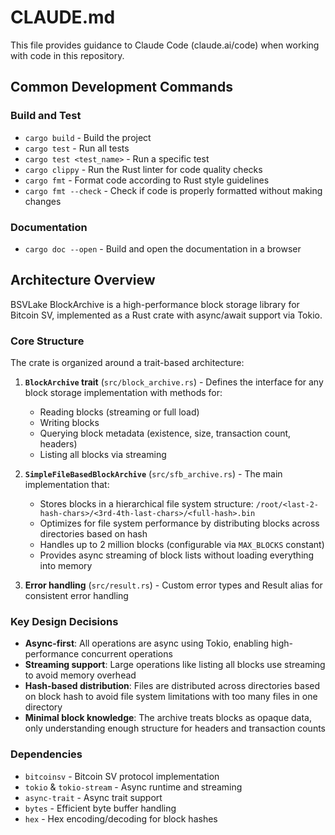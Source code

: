 # CLAUDE.md

This file provides guidance to Claude Code (claude.ai/code) when working with code in this repository.

## Common Development Commands

### Build and Test
- `cargo build` - Build the project
- `cargo test` - Run all tests
- `cargo test <test_name>` - Run a specific test
- `cargo clippy` - Run the Rust linter for code quality checks
- `cargo fmt` - Format code according to Rust style guidelines
- `cargo fmt --check` - Check if code is properly formatted without making changes

### Documentation
- `cargo doc --open` - Build and open the documentation in a browser

## Architecture Overview

BSVLake BlockArchive is a high-performance block storage library for Bitcoin SV, implemented as a Rust crate with async/await support via Tokio.

### Core Structure

The crate is organized around a trait-based architecture:

1. **`BlockArchive` trait** (`src/block_archive.rs`) - Defines the interface for any block storage implementation with methods for:
   - Reading blocks (streaming or full load)
   - Writing blocks
   - Querying block metadata (existence, size, transaction count, headers)
   - Listing all blocks via streaming

2. **`SimpleFileBasedBlockArchive`** (`src/sfb_archive.rs`) - The main implementation that:
   - Stores blocks in a hierarchical file system structure: `/root/<last-2-hash-chars>/<3rd-4th-last-chars>/<full-hash>.bin`
   - Optimizes for file system performance by distributing blocks across directories based on hash
   - Handles up to 2 million blocks (configurable via `MAX_BLOCKS` constant)
   - Provides async streaming of block lists without loading everything into memory

3. **Error handling** (`src/result.rs`) - Custom error types and Result alias for consistent error handling

### Key Design Decisions

- **Async-first**: All operations are async using Tokio, enabling high-performance concurrent operations
- **Streaming support**: Large operations like listing all blocks use streaming to avoid memory overhead
- **Hash-based distribution**: Files are distributed across directories based on block hash to avoid file system limitations with too many files in one directory
- **Minimal block knowledge**: The archive treats blocks as opaque data, only understanding enough structure for headers and transaction counts

### Dependencies

- `bitcoinsv` - Bitcoin SV protocol implementation
- `tokio` & `tokio-stream` - Async runtime and streaming
- `async-trait` - Async trait support
- `bytes` - Efficient byte buffer handling
- `hex` - Hex encoding/decoding for block hashes